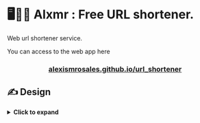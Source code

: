 # 🖥️🏄‍♀️ Alxmr : Free URL shortener. 
Web url shortener service. 

You can access to the web app here
### <p align="center"><a href="https://alexismrosales.github.io/url_shortener/">alexismrosales.github.io/url_shortener</a></p>
<!--
## 🔨 How to install
## ⌨️ CLI commands
-->
## ✍️ Design 
<details> 

<summary><b>Click to expand</b></summary>

### 🏹 Objectives

#### General objectives
Implement web app to short URLs.

#### Specific objectives

- <p align="justify"> Set a system that given an URLs by an HTTP request, transform and return a shorter URL  using the domain alxmr.tech. </p>
  
- <p align="justify"> To short the URL incluiding differentt extra parameters like title, custom back-half or generate a QR Code option. </p>

- <p align="justify"> Build a small tracker to shortened URLs.</p>
  
- <p align="justify"> Develop a web frontend app and command line interface (CLI) app. </p>
  

### 🛠️ Technologies

  #### 🌐 For back-end development.
  
  To develop the web service, I used the next tools:
  - **Spring Boot (Java)** to develop app.
   **PostgreSQL** to save data.
  - **Heroku** to host the web service.
  - **.TECH domains** for domain and DNS config.
  
  #### 🎨 For front-end web-page app
  
  The web-page for input and output the data I used:
  - **React/Typescript (Node.js)** as the main framework.
  - **Tailwind** for UI design.
  - **GH Pages** to deploy the  app.
  
  #### 👓 For front-end CLI app
  
  To create the CLI app I used:
  - **Python** to develop the app.
  - **Click** python library to manipulate the console.


### 📆 Planning

  #### 🎯 **Requirements**

  Functional requirements
  
  
  - <p align="justify"> Admin management: The admin will be able to log in the system and manage the different URLs config.</p>
    
  - <p align="justify"> Create new URL: The users will be able to create a new URL if it doesn't exist, before that there will be extra options to short the URL like title, custom back-half URL or generate a QR Code of the shorten URL or set a expiration date.  </p>
  

  - <p align="justify"> Track shortened URL: The users can track any URL shortened before, it will show statistics information like unique clicks (clicks for different users), geolocalization and devices used.</p>

  - <p align="justify"> Friendly interface: The users will be able to acces to the service by a webpage or installing a CLI app which allows the user to all funcionalities. </p>
 
  Non-functional requirements
  
  - <p align="justify"> Data security: The system will guarantee user security by using an HTTPS Protocol, protecting sensitive information of users. </p>
    
  - <p align="justify"> Usabilty: The interface has to be intuitive and easy to use for end users. </p>
    
  - <p align="justify"> Escalabilty: The system will be designed to make easier escalabilty for fututure implementations and updates. </p>

  #### 💼 Business rules
  
  - <p align="justify"> Short link generation: Users can input any type of URL and recieve a generated short link.</p>
  
  - <p align="justify"> Link redirection: When someone accesses the short link, they will be redirected to original URL.</p>
  
  - <p align="justify"> Statistics and tracking: Track total of clicks, show geolocalization of people which access to the url and devices used. </p>

  - <p align="justify"> Link expiration: The link will expire if user set expiration or will be avalible for a maximum of 60 days. </p>
  
  - <p align="justify"> Usage limit: The number of links will be for now set to a maximum of 100 URLs. </p>

  - <p align="justify"> Custom links: Using the domain the user will be able to modify the url if it is avalible. </p>


### 🖥️ Software Architecture

The software architecture choosen is **Three-Tier-Architecture**, using the three tiers as:

- <p align="justify"> <b> Client-tier: </b> This component, refering to the front-end, there are two GUI options the CLI app and the web app. </p>

- <p align="jusitfy"> <b> Server-tier: </b> On this tier the back-end service is allowed in Heroku, processing the clients requests to retrieve data and manipulate it. </p>

- <p align="jusitfy"> <b> Data tier: </b> On this layer, using PostgreSQL the data will be stored in Heroku database service. </p>


### 🤖 Software Design Pattern

<p align="jusitfy"> The pattern used for the backend development is **Controller-Service-Repository**, for easy development administration and separation of concerns. </p>
</details>
